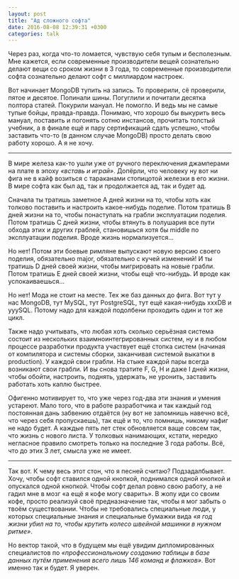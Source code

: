 ```yaml
---
layout: post
title: "Ад сложного софта"
date: 2016-08-08 12:39:31 +0300
categories: talk
---
```

Через раз, когда что-то ломается, чувствую себя тупым и бесполезным. Мне кажется, если современные производители вещей сознательно делают вещи со сроком жизни в 3 года, то современные производители софта сознательно делают софт с миллиардом настроек.

Вот начинает MongoDB тупить на запись. То проверили, сё проверили, пятое и десятое. Попинали шины. Погуглили и почитали десятка полтора статей. Покурили мануал. Не помогло. И ведь мы не самые тупые бойцы, правда-правда. Понимаю, что хорошо бы выкурить весь мануал, поставить и погонять сотню инстансов, прочитать толстый учебник, а в финале ещё и пару сертификаций сдать успешно, чтобы заставить что-то (в данном случае MongoDB) просто делать свою работу хорошо. А я не хочу.

---

В мире железа как-то ушли уже от ручного переключения джамперами на плате в эпоху *«вставь и играй»*. Допёрли, что человеку ну вот ни фига не в кайф возиться с тараканами стопицотой железки в его жизни. В мире софта как был ад, так и продолжается ад, так и будет ад.

Сначала ты тратишь заметное A дней жизни на то, чтобы хоть как толково поставить и настроить какое-нибудь поделие. Потом тратишь B дней жизни на то, чтобы понаступать на грабли эксплуатации поделия. Потом тратишь C дней жизни, чтобы втянуть в полушария все пути обхода этих и других граблей, становишься хотя бы middle по эксплуатации поделия. Вроде жизнь нормализуется…

Но нет! Потом эти боевые римляне выпускают новую версию своего поделия, обязательно major, обязательно с кучей изменений! И ты тратишь D дней своей жизни, чтобы мигрировать на новые грабли. Потом тратишь E дней своей жизни, чтобы ещё что-нибудь. И вроде как успокаиваешься…

Но нет! Мода не стоит на месте. Тех же баз данных до фига. Вот тут у нас MongoDB, тут MySQL, тут PostgreSQL, тут ещё какая-нибудь xxxDB и yyySQL. Потому надо для каждой подолбени проходить один и тот же цикл.

Также надо учитывать, что любая хоть сколько серьёзная система состоит из нескольких взаимноинтегрированных систем, ну и в любом процессе разработки продукта участвует ещё стопка систем (начиная от компилятора и системы сборки, заканчивая системой выкатки в production). У каждой свои грабли. На стыке каждой пары всегда возникают свои грабли. И вы снова тратите F, G, H и даже I дней жизни, чтобы обойти, настроить, поднять, удержать, не уронить, заставить работать хоть каплю быстрее.

Офигенно мотивирует то, что уже через год-два эти знания и умения устареют. Мало того, что в работе разработчика и так каждый год постоянная дань забвению отдаётся (ну вот не запомнишь навечно всё, что через себя пропускаешь), так ещё и то, что помнишь, никому нафиг не надо будет. А каждые пять лет стек обновляется ваще совсем так, что жизнь с нового листа. У толковых нанимающих, кстати, нередко негласное правило смотреть только на последние 3 года работы. Всё, что до этих 3 лет, смысла уже не имеет.

---

Так вот. К чему весь этот стон, что я песней считаю? Подзадалбывает. Хочу, чтобы софт ставился одной кнопкой, поднимался одной кнопкой и опускался одной кнопкой. Чтобы софт делал ровно свою работу, а не гадил мне в мозг «а ещё я кофе могу сварить». В жопу иди со своим кофе, просто реализуй своё предназначение так, чтобы я мог забыть о твоём существовании. Чтобы не требовались специальные люди, у которых специальные знания и специальные бумажки вида *«я год жизни убил на то, чтобы крутить колесо швейной машинки в нужном ритме»*.

Но вектор такой, что в будущем мы ещё увидим дипломированных специалистов по *«профессиональному созданию таблицы в базе данных путём применения всего лишь 146 команд и флажков»*. Вот именно так и будет. Я уверен.
